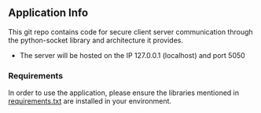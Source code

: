 ## Application Info
This git repo contains code for secure client server communication through the python-socket library and architecture it provides.
- The server will be hosted on the IP 127.0.0.1 (localhost) and port 5050
### Requirements
In order to use the application, please ensure the libraries mentioned in [requirements.txt](https://github.com/JohannUM/Most-Secure-Application/blob/main/requirements.txt) are installed in your environment.
